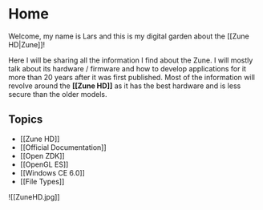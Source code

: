 # Home
Welcome,
my name is Lars and this is my digital garden about the [[Zune HD|Zune]]!

Here I will be sharing all the information I find about the Zune. I will mostly talk about its hardware / firmware and how to develop applications for it more than 20 years after it was first published. Most of the information will revolve around the **[[Zune HD]]** as it has the best hardware and is less secure than the older models. 

## Topics
- [[Zune HD]]
- [[Official Documentation]]
- [[Open ZDK]]
- [[OpenGL ES]]
- [[Windows CE 6.0]]
- [[File Types]]


![[ZuneHD.jpg]]
